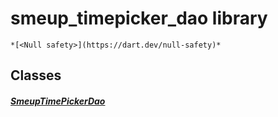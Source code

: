 


# smeup_timepicker_dao library






    *[<Null safety>](https://dart.dev/null-safety)*





## Classes

##### [SmeupTimePickerDao](../smeup_daos_smeup_timepicker_dao/SmeupTimePickerDao-class.md)



 















